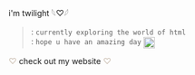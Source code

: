 i'm twilight 𓆩♡𓆪  
> : `currently exploring the world of html`  
> : `hope u have an amazing day` <sub><sub><img src="https://cdn.discordapp.com/emojis/899416693800075285.png?size=160" width="20" height="auto"></sub></sub>  

<font color="#C9BCAE">♡</font> check out my <a href="https://twilightscardd.carrd.co" style="text-decoration: none; color:#00000;">website</a> <font color="#C9BCAE">♡</font>
